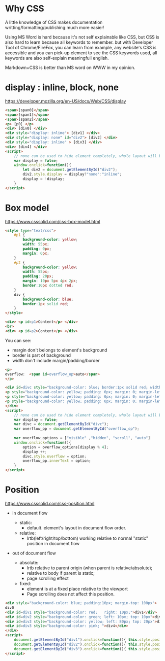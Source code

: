 # Why CSS

A little knowledge of CSS makes documentation writting/formatting/publishing much more easier!

Using MS Word is hard because it's not self explainable like CSS, but CSS is also hard to learn because all keywords to remember. but with Developer Tool of Chrome/FireFox, you can learn from example, any website's CSS is accessible and you can pick-up element to see the CSS keywords used, all keywords are also self-explain meaningfull english.

Markdown+CSS is better than MS word on WWW in my opinion.

# display : inline, block, none

https://developer.mozilla.org/en-US/docs/Web/CSS/display

~~~html
<span>[span0]</span>
<span>[span1]</span>
<span>[span2]</span>
<p> [p0] </p>
<div> [div0] </div>
<div style="display: inline"> [div1] </div>
<div style="display: none" id="div2"> [div2] </div>
<div style="display: inline" > [div3] </div>
<div> [div4] </div>
<script>
    // none can be used to hide element completely, whole layout will be affected.
    var display = false;
    window.onclick=function(){
        let div2 = document.getElementById("div2");
        div2.style.display = display?"none":"inline";
        display = !display;
    }
</script>
~~~

# Box model

https://www.csssolid.com/css-box-model.html

~~~html
<style type="text/css">
    #p1 {
        background-color: yellow;
        width: 55px;
        padding: 0px;
        margin: 0px;
    }
    #p2 {
        background-color: yellow;
        width: 55px;
        padding: 20px;
        margin: 10px 5px 4px 2px;
        border:10px dotted red;
    }
    div {
        background-color: blue;
        border:1px solid red;
    }
</style>

<div> <p id=p1>Content</p> </div>
<br>
<div> <p id=p2>Content</p> </div>
~~~

You can see:
  *  margin don't belongs to element's background
  *  border is part of background
  *  width don't include margin/padding/border

~~~html
<p>
overflow:  <span id=overflow_op>auto</span>
</p>

<div id=divc style="background-color: blue; border:1px solid red; width: 52px; overflow: auto">
<p style="background-color: yellow; padding: 0px; margin: 0; margin-left: 1px; width: 50px">LongContent</p>
<p style="background-color: yellow; padding: 0px; margin: 0; margin-left: 5px; width: 50px">Content</p>
<p style="background-color: yellow; padding: 0px; margin: 0; margin-left: 10px; width: 50px">Content</p>
</div>
<script>
    // none can be used to hide element completely, whole layout will be affected.
    var display = false;
    var divc = document.getElementById("divc");
    var overflow_op = document.getElementById("overflow_op");
    
    var overflow_options = ["visible" ,"hidden", "scroll", "auto"]
    window.onclick=function(){
        option = overflow_options[display % 4];
        display ++;
        divc.style.overflow = option;
        overflow_op.innerText = option;
    }
</script>
~~~

# Position

https://www.csssolid.com/css-position.html

* in document flow
    * static:
        * default. element's layout in document flow order.
    * relative:
        * lrtb(left/right/top/bottom) working relative to normal "static" position in document flow

* out of document flow
    * absolute:
        * lrtb relative to parent origin (when parent is relative/absolute);
        * relative to body if parent is static;
        * page scrolling effect
    * fixed:
        * element is at a fixed place relative to the viewport
        * Page scrolling does not affect this position.

~~~html
<div style="background-color: blue; padding:10px; margin-top: 100px">
div0
<div id=div1 style="background-color: red;   right: 10px;">div1</div>
<div id=div2 style="background-color: green; left: 10px; top: 10px">div2</div>
<div id=div3 style="background-color: yellow; left: 80px; top: 20px">div3</div>
<div id=div3 style="background-color: pink; ">div4</div>
</div>
<script>
    document.getElementById("div1").onclick=function(){ this.style.position = "relative" };
    document.getElementById("div2").onclick=function(){ this.style.position = "absolute" };
    document.getElementById("div3").onclick=function(){ this.style.position = "fixed" };
</script>
~~~